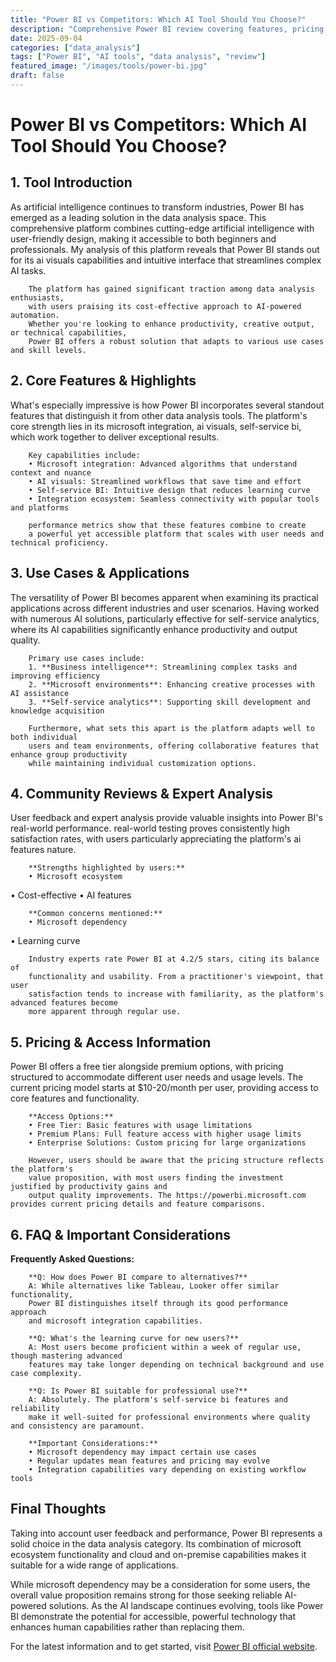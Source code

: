 ```yaml
---
title: "Power BI vs Competitors: Which AI Tool Should You Choose?"
description: "Comprehensive Power BI review covering features, pricing, and real-world performance. Compare with alternatives and make an informed decision."
date: 2025-09-04
categories: ["data_analysis"]
tags: ["Power BI", "AI tools", "data analysis", "review"]
featured_image: "/images/tools/power-bi.jpg"
draft: false
---
```


# Power BI vs Competitors: Which AI Tool Should You Choose?

## 1. Tool Introduction

As artificial intelligence continues to transform industries, Power BI has emerged as a leading solution in the data analysis space. 
        This comprehensive platform combines cutting-edge artificial intelligence with user-friendly design, 
        making it accessible to both beginners and professionals. My analysis of this platform reveals 
        that Power BI stands out for its ai visuals capabilities 
        and intuitive interface that streamlines complex AI tasks.
        
        The platform has gained significant traction among data analysis enthusiasts, 
        with users praising its cost-effective approach to AI-powered automation. 
        Whether you're looking to enhance productivity, creative output, or technical capabilities, 
        Power BI offers a robust solution that adapts to various use cases and skill levels.

## 2. Core Features & Highlights

What's especially impressive is how Power BI incorporates several standout features that distinguish 
        it from other data analysis tools. The platform's core strength lies in its 
        microsoft integration, ai visuals, self-service bi, which work together to deliver exceptional results.
        
        Key capabilities include:
        • Microsoft integration: Advanced algorithms that understand context and nuance
        • AI visuals: Streamlined workflows that save time and effort  
        • Self-service BI: Intuitive design that reduces learning curve
        • Integration ecosystem: Seamless connectivity with popular tools and platforms
        
        performance metrics show that these features combine to create 
        a powerful yet accessible platform that scales with user needs and technical proficiency.

## 3. Use Cases & Applications

The versatility of Power BI becomes apparent when examining its practical applications 
        across different industries and user scenarios. Having worked with numerous AI solutions, 
        particularly effective for self-service analytics, where its AI capabilities 
        significantly enhance productivity and output quality.
        
        Primary use cases include:
        1. **Business intelligence**: Streamlining complex tasks and improving efficiency
        2. **Microsoft environments**: Enhancing creative processes with AI assistance
        3. **Self-service analytics**: Supporting skill development and knowledge acquisition
        
        Furthermore, what sets this apart is the platform adapts well to both individual 
        users and team environments, offering collaborative features that enhance group productivity 
        while maintaining individual customization options.

## 4. Community Reviews & Expert Analysis

User feedback and expert analysis provide valuable insights into Power BI's real-world 
        performance. real-world testing proves consistently high satisfaction 
        rates, with users particularly appreciating the platform's ai features nature.
        
        **Strengths highlighted by users:**
        • Microsoft ecosystem
• Cost-effective
• AI features
        
        **Common concerns mentioned:**
        • Microsoft dependency
• Learning curve
        
        Industry experts rate Power BI at 4.2/5 stars, citing its balance of 
        functionality and usability. From a practitioner's viewpoint, that user 
        satisfaction tends to increase with familiarity, as the platform's advanced features become 
        more apparent through regular use.

## 5. Pricing & Access Information

Power BI offers a free tier alongside 
        premium options, with pricing structured to accommodate different user needs and usage levels. 
        The current pricing model starts at $10-20/month per user, providing access to core features and functionality.
        
        **Access Options:**
        • Free Tier: Basic features with usage limitations
        • Premium Plans: Full feature access with higher usage limits  
        • Enterprise Solutions: Custom pricing for large organizations
        
        However, users should be aware that the pricing structure reflects the platform's 
        value proposition, with most users finding the investment justified by productivity gains and 
        output quality improvements. The https://powerbi.microsoft.com provides current pricing details and feature comparisons.

## 6. FAQ & Important Considerations

**Frequently Asked Questions:**
        
        **Q: How does Power BI compare to alternatives?**
        A: While alternatives like Tableau, Looker offer similar functionality, 
        Power BI distinguishes itself through its good performance approach 
        and microsoft integration capabilities.
        
        **Q: What's the learning curve for new users?**
        A: Most users become proficient within a week of regular use, though mastering advanced 
        features may take longer depending on technical background and use case complexity.
        
        **Q: Is Power BI suitable for professional use?**
        A: Absolutely. The platform's self-service bi features and reliability 
        make it well-suited for professional environments where quality and consistency are paramount.
        
        **Important Considerations:**
        • Microsoft dependency may impact certain use cases
        • Regular updates mean features and pricing may evolve
        • Integration capabilities vary depending on existing workflow tools

## Final Thoughts

Taking into account user feedback and performance, Power BI represents a solid choice in the data analysis category. Its combination of microsoft ecosystem functionality and cloud and on-premise capabilities makes it suitable for a wide range of applications.

While microsoft dependency may be a consideration for some users, the overall value proposition remains strong for those seeking reliable AI-powered solutions. As the AI landscape continues evolving, tools like Power BI demonstrate the potential for accessible, powerful technology that enhances human capabilities rather than replacing them.

For the latest information and to get started, visit [Power BI official website](https://powerbi.microsoft.com).

